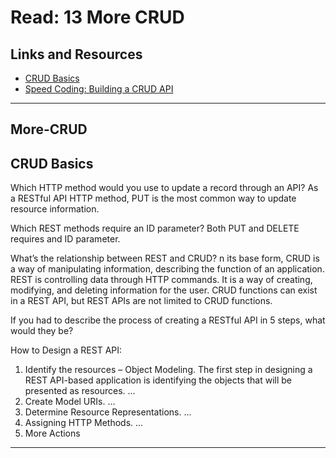 # Read: 13 More CRUD

## Links and Resources

- [CRUD Basics](https://medium.com/geekculture/crud-operations-explained-2a44096e9c88)
- [Speed Coding: Building a CRUD API](https://www.youtube.com/watch?v=EzNcBhSv1Wo)

<hr>

## More-CRUD

## CRUD Basics

Which HTTP method would you use to update a record through an API? As a RESTful API HTTP method, PUT is the most common way to update resource information.

Which REST methods require an ID parameter? Both PUT and DELETE requires and ID parameter.

What’s the relationship between REST and CRUD? n its base form, CRUD is a way of manipulating information, describing the function of an application. REST is controlling data through HTTP commands. It is a way of creating, modifying, and deleting information for the user. CRUD functions can exist in a REST API, but REST APIs are not limited to CRUD functions.

If you had to describe the process of creating a RESTful API in 5 steps, what would they be?  

How to Design a REST API:

1. Identify the resources – Object Modeling. The first step in designing a REST API-based application is identifying the objects that will be presented as resources. ...
2. Create Model URIs. ...
3. Determine Resource Representations. ...
4. Assigning HTTP Methods. ...
5. More Actions

<hr>